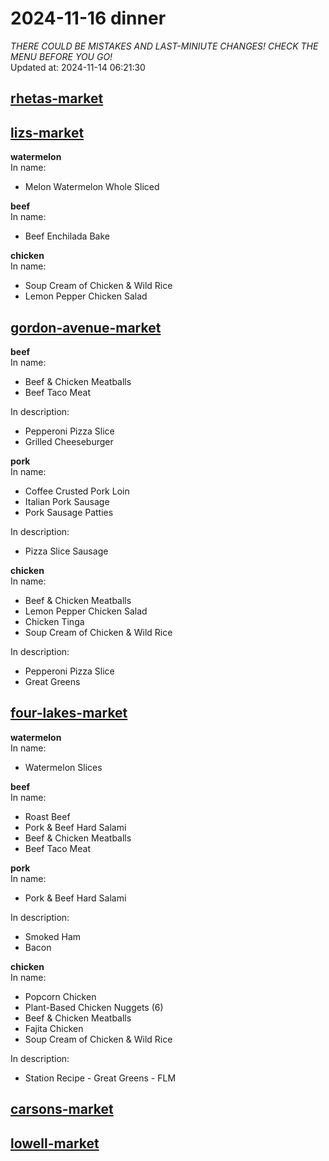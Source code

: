 # 2024-11-16 dinner  
*THERE COULD BE MISTAKES AND LAST-MINIUTE CHANGES! CHECK THE MENU BEFORE YOU GO!*  
Updated at: 2024-11-14 06:21:30  
## [rhetas-market](https://wisc-housingdining.nutrislice.com/menu/rhetas-market/dinner/2024-11-16)  
## [lizs-market](https://wisc-housingdining.nutrislice.com/menu/lizs-market/dinner/2024-11-16)  
**watermelon**  
In name:   
 - Melon Watermelon Whole Sliced  
  
**beef**  
In name:   
 - Beef Enchilada Bake  
  
**chicken**  
In name:   
 - Soup Cream of Chicken & Wild Rice  
 - Lemon Pepper Chicken Salad  
  
## [gordon-avenue-market](https://wisc-housingdining.nutrislice.com/menu/gordon-avenue-market/dinner/2024-11-16)  
**beef**  
In name:   
 - Beef & Chicken Meatballs  
 - Beef Taco Meat  
  
In description:   
 - Pepperoni Pizza Slice  
 - Grilled Cheeseburger  
  
**pork**  
In name:   
 - Coffee Crusted Pork Loin  
 - Italian Pork Sausage  
 - Pork Sausage Patties  
  
In description:   
 - Pizza Slice Sausage  
  
**chicken**  
In name:   
 - Beef & Chicken Meatballs  
 - Lemon Pepper Chicken Salad  
 - Chicken Tinga  
 - Soup Cream of Chicken & Wild Rice  
  
In description:   
 - Pepperoni Pizza Slice  
 - Great Greens  
  
## [four-lakes-market](https://wisc-housingdining.nutrislice.com/menu/four-lakes-market/dinner/2024-11-16)  
**watermelon**  
In name:   
 - Watermelon Slices  
  
**beef**  
In name:   
 - Roast Beef  
 - Pork & Beef Hard Salami  
 - Beef & Chicken Meatballs  
 - Beef Taco Meat  
  
**pork**  
In name:   
 - Pork & Beef Hard Salami  
  
In description:   
 - Smoked Ham  
 - Bacon  
  
**chicken**  
In name:   
 - Popcorn Chicken  
 - Plant-Based Chicken Nuggets (6)  
 - Beef & Chicken Meatballs  
 - Fajita Chicken  
 - Soup Cream of Chicken & Wild Rice  
  
In description:   
 - Station Recipe - Great Greens - FLM  
  
## [carsons-market](https://wisc-housingdining.nutrislice.com/menu/carsons-market/dinner/2024-11-16)  
## [lowell-market](https://wisc-housingdining.nutrislice.com/menu/lowell-market/dinner/2024-11-16)  
  
